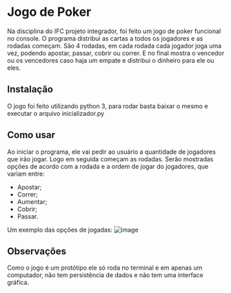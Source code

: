 # Jogo de Poker

Na disciplina do IFC projeto integrador, foi feito um jogo de poker funcional no console. O programa distribui as cartas a todos os jogadores e as rodadas começam. 
São 4 rodadas, em cada rodada cada jogador joga uma vez, podendo apostar, passar, cobrir ou correr. E no final mostra o vencedor ou os vencedores caso haja um empate e distribui o dinheiro para ele ou eles.

## Instalação

O jogo foi feito utilizando python 3, para rodar basta baixar o mesmo e executar o arquivo inicializador.py

## Como usar

Ao iniciar o programa, ele vai pedir ao usuário a quantidade de jogadores que irão jogar. Logo em seguida começam as rodadas.
Serão mostradas opções de acordo com a rodada e a ordem de jogar do jogadores, que variam entre:
- Apostar;
- Correr;
- Aumentar;
- Cobrir;
- Passar.

Um exemplo das opções de jogadas:
![image](https://user-images.githubusercontent.com/54282964/109364792-5738ad80-786e-11eb-8fb0-d3ba04f80711.png)

## Observações

Como o jogo é um protótipo ele só roda no terminal e em apenas um computador, não tem persistência de dados e não tem uma interface gráfica.
